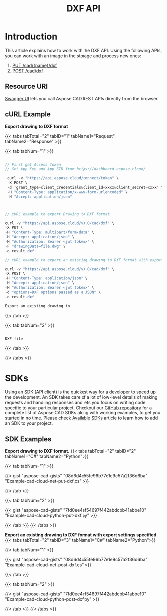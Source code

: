 ﻿---
title: "DXF API"
type: docs
url: /working-with-aspose-cad-cloud-formats-api/dxf/
weight: 150
---

# **Introduction**
This article explains how to work with the DXF API. Using the following APIs, you can work with an image in the storage and process new ones:

1. [PUT /cad/{name}/dxf](https://reference.aspose.cloud/cad/#!/Dxf/PutDrawingDxf)
1. [POST /cad/dxf](https://reference.aspose.cloud/cad/#!/Dxf/PostDrawingDxf)

## **Resource URI**
[Swagger UI](https://reference.aspose.cloud/cad/) lets you call Aspose.CAD REST APIs directly from the browser.

## **cURL Example**
**Export drawing to DXF format**

{{< tabs tabTotal="2" tabID="1" tabName1="Request" tabName2="Response" >}}

{{< tab tabNum="1" >}}

```java

// First get Access Token
// Get App Key and App SID from https://dashboard.aspose.cloud/

 curl -v "https://api.aspose.cloud/connect/token" \
 -X POST \
 -d 'grant_type=client_credentials&client_id=xxxx&client_secret=xxxx' \
 -H "Content-Type: application/x-www-form-urlencoded" \
 -H "Accept: application/json"



// cURL example to export Drawing to DXF format

curl -v "https://api.aspose.cloud/v3.0/cad/dxf" \
-X PUT \
-H "Content-Type: multipart/form-data" \
-H "Accept: application/json" \
-H "Authorization: Bearer <jwt token>" \
-F "drawingData=file.dwg" \
-o result.dxf

// cURL example to export an existing drawing to DXF format with export settings specified

curl -v "https://api.aspose.cloud/v3.0/cad/dxf" \
-X POST \
-H "Content-Type: application/json" \
-H "Accept: application/json" \
-H "Authorization: Bearer <jwt token>" \
-d "options=DXF options passed as a JSON" \
-o result.dxf

Export an existing drawing to
```

{{< /tab >}}

{{< tab tabNum="2" >}}

```java

DXF file 

```

{{< /tab >}}

{{< /tabs >}}
            
# **SDKs**
Using an SDK (API client) is the quickest way for a developer to speed up the development. An SDK takes care of a lot of low-level details of making requests and handling responses and lets you focus on writing code specific to your particular project. Checkout our [GitHub repository](https://github.com/aspose-cad-cloud) for a complete list of Aspose.CAD SDKs along with working examples, to get you started in no time. Please check [Available SDKs](/cad/available-sdks/) article to learn how to add an SDK to your project.
## **SDK Examples**
**Export drawing to DXF format.**
{{< tabs tabTotal="2" tabID="2" tabName1="C#" tabName2="Python">}}

{{< tab tabNum="1" >}}

{{< gist "aspose-cad-gists" "08d6d4c55fe96b77e1e9c57a2f36d6ba" "Example-cad-cloud-net-put-dxf.cs" >}}

{{< /tab >}}

{{< tab tabNum="2" >}}

{{< gist "aspose-cad-gists" "7fd0ee4ef54697f442abdcbb41abbe10" "Example-cad-cloud-python-put-dxf.py" >}}

{{< /tab >}}
{{< /tabs >}}


**Export an existing drawing to DXF format with export settings specified.**
{{< tabs tabTotal="2" tabID="3" tabName1="C#" tabName2="Python">}}

{{< tab tabNum="1" >}}

{{< gist "aspose-cad-gists" "08d6d4c55fe96b77e1e9c57a2f36d6ba" "Example-cad-cloud-net-post-dxf.cs" >}}

{{< /tab >}}

{{< tab tabNum="2" >}}

{{< gist "aspose-cad-gists" "7fd0ee4ef54697f442abdcbb41abbe10" "Example-cad-cloud-python-post-dxf.py" >}}

{{< /tab >}}
{{< /tabs >}}
